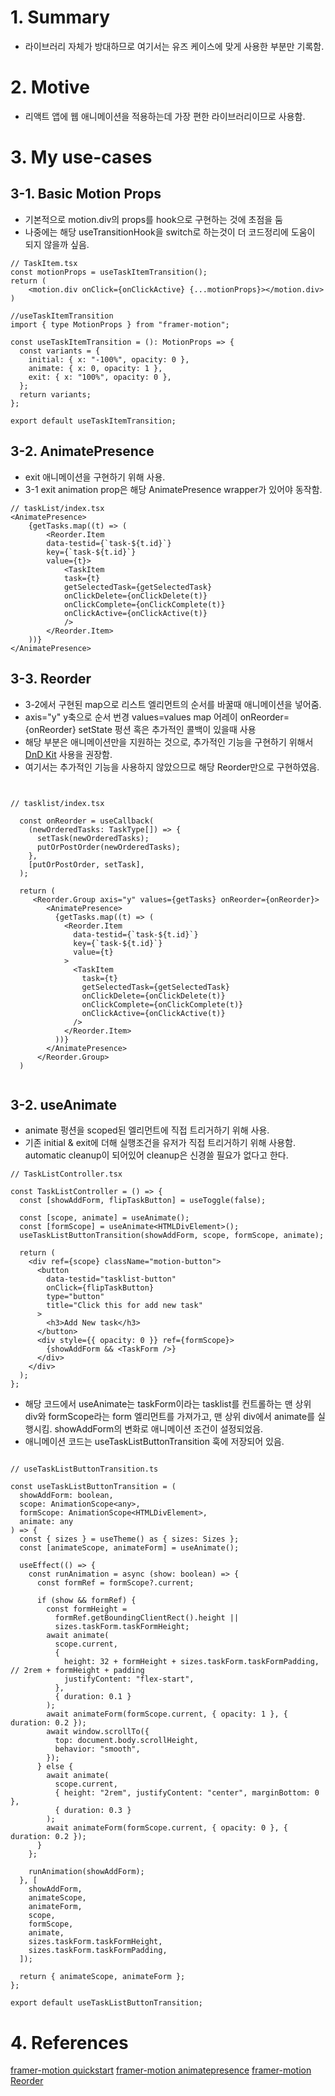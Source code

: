 # 1. Summary

- 라이브러리 자체가 방대하므로 여기서는 유즈 케이스에 맞게 사용한 부분만 기록함.

# 2. Motive

- 리액트 앱에 웹 애니메이션을 적용하는데 가장 편한 라이브러리이므로 사용함.

# 3. My use-cases

## 3-1. Basic Motion Props

- 기본적으로 motion.div의 props를 hook으로 구현하는 것에 초점을 둠
- 나중에는 해당 useTransitionHook을 switch로 하는것이 더 코드정리에 도움이 되지 않을까 싶음.

```
// TaskItem.tsx
const motionProps = useTaskItemTransition();
return (
    <motion.div onClick={onClickActive} {...motionProps}></motion.div>
)
```

```
//useTaskItemTransition
import { type MotionProps } from "framer-motion";

const useTaskItemTransition = (): MotionProps => {
  const variants = {
    initial: { x: "-100%", opacity: 0 },
    animate: { x: 0, opacity: 1 },
    exit: { x: "100%", opacity: 0 },
  };
  return variants;
};

export default useTaskItemTransition;

```

## 3-2. AnimatePresence

- exit 애니메이션을 구현하기 위해 사용.
- 3-1 exit animation prop은 해당 AnimatePresence wrapper가 있어야 동작함.

```
// taskList/index.tsx
<AnimatePresence>
    {getTasks.map((t) => (
        <Reorder.Item
        data-testid={`task-${t.id}`}
        key={`task-${t.id}`}
        value={t}>
            <TaskItem
            task={t}
            getSelectedTask={getSelectedTask}
            onClickDelete={onClickDelete(t)}
            onClickComplete={onClickComplete(t)}
            onClickActive={onClickActive(t)}
            />
        </Reorder.Item>
    ))}
</AnimatePresence>
```

## 3-3. Reorder

- 3-2에서 구현된 map으로 리스트 엘리먼트의 순서를 바꿀때 애니메이션을 넣어줌.
- axis="y" y축으로 순서 번경 values=values map 어레이 onReorder={onReorder} setState 펑션 혹은 추가적인 콜백이 있을때 사용
- 해당 부분은 애니메이션만을 지원하는 것으로, 추가적인 기능을 구현하기 위해서 [DnD Kit](https://docs.dndkit.com/) 사용을 권장함.
- 여기서는 추가적인 기능을 사용하지 않았으므로 해당 Reorder만으로 구현하였음.

```


// tasklist/index.tsx

  const onReorder = useCallback(
    (newOrderedTasks: TaskType[]) => {
      setTask(newOrderedTasks);
      putOrPostOrder(newOrderedTasks);
    },
    [putOrPostOrder, setTask],
  );

  return (
     <Reorder.Group axis="y" values={getTasks} onReorder={onReorder}>
        <AnimatePresence>
          {getTasks.map((t) => (
            <Reorder.Item
              data-testid={`task-${t.id}`}
              key={`task-${t.id}`}
              value={t}
            >
              <TaskItem
                task={t}
                getSelectedTask={getSelectedTask}
                onClickDelete={onClickDelete(t)}
                onClickComplete={onClickComplete(t)}
                onClickActive={onClickActive(t)}
              />
            </Reorder.Item>
          ))}
        </AnimatePresence>
      </Reorder.Group>
  )


```

## 3-2. useAnimate

- animate 펑션을 scoped된 엘리먼트에 직접 트리거하기 위해 사용.
- 기존 initial & exit에 더해 실행조건을 유저가 직접 트리거하기 위해 사용함. automatic cleanup이 되어있어 cleanup은 신경쓸 필요가 없다고 한다.

```
// TaskListController.tsx

const TaskListController = () => {
  const [showAddForm, flipTaskButton] = useToggle(false);

  const [scope, animate] = useAnimate();
  const [formScope] = useAnimate<HTMLDivElement>();
  useTaskListButtonTransition(showAddForm, scope, formScope, animate);

  return (
    <div ref={scope} className="motion-button">
      <button
        data-testid="tasklist-button"
        onClick={flipTaskButton}
        type="button"
        title="Click this for add new task"
      >
        <h3>Add New task</h3>
      </button>
      <div style={{ opacity: 0 }} ref={formScope}>
        {showAddForm && <TaskForm />}
      </div>
    </div>
  );
};
```

- 해당 코드에서 useAnimate는 taskForm이라는 tasklist를 컨트롤하는 맨 상위 div와 formScope라는 form 엘리먼트를 가져가고, 맨 상위 div에서 animate를 실행시킴. showAddForm의 변화로 애니메이션 조건이 설정되었음.
- 애니메이션 코드는 useTaskListButtonTransition 훅에 저장되어 있음.

```

// useTaskListButtonTransition.ts

const useTaskListButtonTransition = (
  showAddForm: boolean,
  scope: AnimationScope<any>,
  formScope: AnimationScope<HTMLDivElement>,
  animate: any
) => {
  const { sizes } = useTheme() as { sizes: Sizes };
  const [animateScope, animateForm] = useAnimate();

  useEffect(() => {
    const runAnimation = async (show: boolean) => {
      const formRef = formScope?.current;

      if (show && formRef) {
        const formHeight =
          formRef.getBoundingClientRect().height ||
          sizes.taskForm.taskFormHeight;
        await animate(
          scope.current,
          {
            height: 32 + formHeight + sizes.taskForm.taskFormPadding, // 2rem + formHeight + padding
            justifyContent: "flex-start",
          },
          { duration: 0.1 }
        );
        await animateForm(formScope.current, { opacity: 1 }, { duration: 0.2 });
        await window.scrollTo({
          top: document.body.scrollHeight,
          behavior: "smooth",
        });
      } else {
        await animate(
          scope.current,
          { height: "2rem", justifyContent: "center", marginBottom: 0 },
          { duration: 0.3 }
        );
        await animateForm(formScope.current, { opacity: 0 }, { duration: 0.2 });
      }
    };

    runAnimation(showAddForm);
  }, [
    showAddForm,
    animateScope,
    animateForm,
    scope,
    formScope,
    animate,
    sizes.taskForm.taskFormHeight,
    sizes.taskForm.taskFormPadding,
  ]);

  return { animateScope, animateForm };
};

export default useTaskListButtonTransition;

```

# 4. References

[framer-motion quickstart](https://motion.dev/docs/react-quick-start)
[framer-motion animatepresence](https://motion.dev/docs/react-animate-presence)
[framer-motion Reorder](https://motion.dev/docs/react-reorder)
